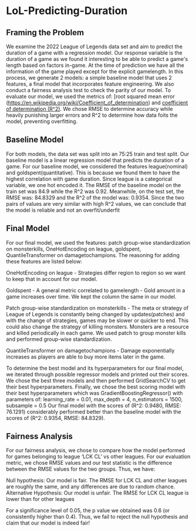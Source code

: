# LoL-Predicting-Duration

## Framing the Problem

We examine the 2022 League of Legends data set and aim to predict the duration of a game with a regression model. Our response variable is the duration of a game as we found it interesting to be able to predict a game's length based on factors in-game. At the time of prediction we have all the information of the game played except for the explicit gamelength. In this process, we generate 2 models: a simple baseline model that uses 2 features, a final model that incorporates feature engineering. We also conduct a fairness analysis test to check the parity of our model. To evaluate our model, we used the metrics of: [root squared mean error (https://en.wikipedia.org/wiki/Coefficient_of_determination) and [coefficient of determination (R^2)](https://en.wikipedia.org/wiki/Coefficient_of_determination). We chose RMSE to determine accuracy while heavily punishing larger errors and R^2 to determine how data foits the model, preventing overfitting.
 
## Baseline Model

For both models, the data set was split into an 75:25 train and test split. Our baseline model is a linear regression model that predicts the duration of a game. For our baseline model, we considered the features league(nominal) and goldspent(quantitative). This is because we found them to have the highest correlation with game duration. Since league is a categorical variable, we one hot encoded it. The RMSE of the baseline model on the train set was 84.9 while the R^2 was 0.92. Meanwhile, on the test set, the RMSE was: 84.8329 and the R^2 of the model was: 0.9354. Since the two pairs of values are very similar with high R^2 values, we can conclude that the model is reliable and not an overfit/underfit

## Final Model

For our final model, we used the features: patch group-wise standardization on monsterkills, OneHotEncoding on league, goldspent, QuantileTransformer on damagetochampions. The reasoning for adding these features are listed below:

OneHotEncoding on league - Strategies differ region to region so we want to keep that in account for our model.

Goldspent - A general metric correlated to gamelength - Gold amount in a game increases over time. We kept the column the same in our model.

Patch group-wise standardization on monsterkills - The meta or strategy of League of Legends is constantly being changed by updates(patches) and with the change of strategies, games may be slower or quicker to end. This could also change the strategy of killing monsters. Monsters are a resource and killed periodically in each game. We used patch to group monster kills and performed group-wise standardization.

QuantileTransformer on damagetochampions -  Damage exponentially increases as players are able to buy more items later in the game.

To determine the best model and its hyperparameters for our final model, we iterated through possible regressor models and printed out their scores. We chose the best three models and then performed GridSearchCV to get their best hyperparameters. Finally, we chose the best scoring model with their best hyperparameters which was GradientBoostingRegressor() with parameters of: learning_rate = 0.01, max_depth = 4, n_estimators = 1500, subsample = 0.5
Our final model with the scores of (R^2: 0.9480, RMSE: 76.1291) considerably performed better than the baseline model with the scores of (R^2: 0.9354, RMSE: 84.8329).


## Fairness Analysis

For our fairness analysis, we chose to compare how the model performed for games belonging to league ‘LCK CL’ vs other leagues. For our evaluation metric, we chose RMSE values and our test statistic is the difference between the RMSE values for the two groups. Thus, we have:

Null hypothesis: Our model is fair. The RMSE for LCK CL and other leagues are roughly the same, and any differences are due to random chance.
Alternative Hypothesis: Our model is unfair. The RMSE for LCK CL league is lower than for other leagues

For a significance level of 0.05, the p value we obtained was 0.6 (or consistently higher than 0.4). Thus, we fail to reject the null hypothesis and claim that our model is indeed fair!
